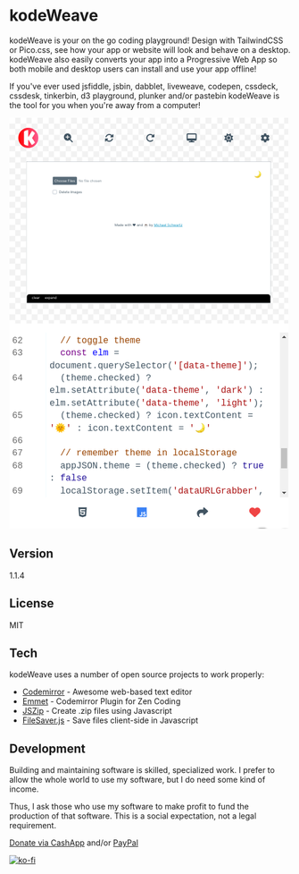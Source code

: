 kodeWeave
===================

kodeWeave is your on the go coding playground! Design with TailwindCSS or Pico.css, see how your app or website will look and behave on a desktop. kodeWeave also easily converts your app into a Progressive Web App so both mobile and desktop users can install and use your app offline!

If you've ever used jsfiddle, jsbin, dabblet, liveweave, codepen, cssdeck, cssdesk, tinkerbin, d3 playground, plunker and/or pastebin kodeWeave is the tool for you when you're away from a computer!

![](https://raw.githubusercontent.com/michaelsboost/kodeWeave/main/imgs/screenshots/desktoponmobile.png)

Version
-------------

1.1.4

License
-------------

MIT

Tech
-------------

kodeWeave uses a number of open source projects to work properly:

* [Codemirror](http://codemirror.net/) - Awesome web-based text editor
* [Emmet](http://emmet.io/) - Codemirror Plugin for Zen Coding
* [JSZip](https://stuk.github.io/jszip/) - Create .zip files using Javascript
* [FileSaver.js](https://github.com/eligrey/FileSaver.js/) - Save files client-side in Javascript

Development
-------------

Building and maintaining software is skilled, specialized work. I prefer to allow the whole world to use my software, but I do need some kind of income.

Thus, I ask those who use my software to make profit to fund the production of that software. This is a social expectation, not a legal requirement.

[Donate via CashApp](https://cash.me/$michaelsboost) and/or [PayPal](https://www.paypal.me/mikethedj4)


[![ko-fi](https://az743702.vo.msecnd.net/cdn/kofi2.png?v=0)](https://ko-fi.com/michaelsboost)
